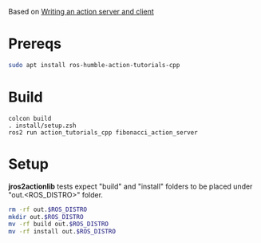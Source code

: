 Based on [Writing an action server and client](https://docs.ros.org/en/galactic/Tutorials/Actions/Writing-a-Cpp-Action-Server-Client.html)

# Prereqs

``` bash
sudo apt install ros-humble-action-tutorials-cpp
```

# Build

```
colcon build
. install/setup.zsh
ros2 run action_tutorials_cpp fibonacci_action_server
```

# Setup

**jros2actionlib** tests expect "build" and "install" folders to be placed under "out.<ROS_DISTRO>" folder.

``` bash
rm -rf out.$ROS_DISTRO
mkdir out.$ROS_DISTRO
mv -rf build out.$ROS_DISTRO
mv -rf install out.$ROS_DISTRO
```